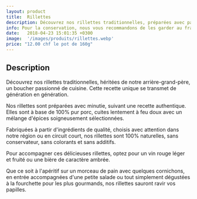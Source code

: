 ```yaml
---
layout: product
title:  Rillettes
description: Découvrez nos rillettes traditionnelles, préparées avec passion selon une recette héritée de notre arrière-grand-père, offrant une texture fondante et un goût authentique qui vous transporte instantanément dans les délices de la cuisine artisanale.
info: Pour la conservation, nous vous recommandons de les garder au frais à 4° max.<br/>Après ouverture, elle se conserve environ 5 à 15 jours.
date:   2018-04-23 15:01:35 +0300
image:  '/images/produits/rillettes.webp'
price: "12.00 chf le pot de 160g"
---
```


## Description

Découvrez nos rillettes traditionnelles, héritées de notre arrière-grand-père, un boucher passionné de cuisine. Cette recette unique se transmet de génération en génération.

Nos rillettes sont préparées avec minutie, suivant une recette authentique. Elles sont à base de 100% pur porc, cuites lentement à feu doux avec un mélange d'épices soigneusement sélectionnées.

Fabriquées à partir d'ingrédients de qualité, choisis avec attention dans notre région ou en circuit court, nos rillettes sont 100% naturelles, sans conservateur, sans colorants et sans additifs.

Pour accompagner ces délicieuses rillettes, optez pour un vin rouge léger et fruité ou une bière de caractère ambrée.

Que ce soit à l'apéritif sur un morceau de pain avec quelques cornichons, en entrée accompagnées d'une petite salade ou tout simplement dégustées à la fourchette pour les plus gourmands, nos rillettes sauront ravir vos papilles.